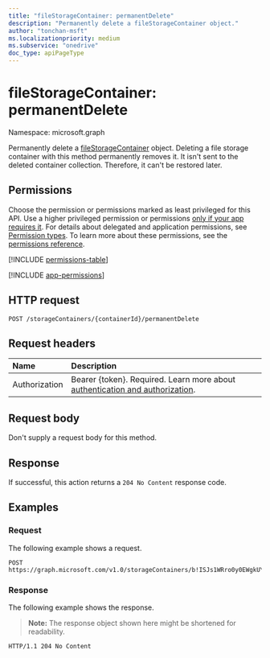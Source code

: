 ```yaml
---
title: "fileStorageContainer: permanentDelete"
description: "Permanently delete a fileStorageContainer object."
author: "tonchan-msft"
ms.localizationpriority: medium
ms.subservice: "onedrive"
doc_type: apiPageType
---
```


# fileStorageContainer: permanentDelete

Namespace: microsoft.graph

Permanently delete a [fileStorageContainer](../resources/filestoragecontainer.md) object. Deleting a file storage container with this method permanently removes it. It isn't sent to the deleted container collection. Therefore, it can't be restored later.

## Permissions

Choose the permission or permissions marked as least privileged for this API. Use a higher privileged permission or permissions [only if your app requires it](/graph/permissions-overview#best-practices-for-using-microsoft-graph-permissions). For details about delegated and application permissions, see [Permission types](/graph/permissions-overview#permission-types). To learn more about these permissions, see the [permissions reference](/graph/permissions-reference).

<!-- {
  "blockType": "permissions",
  "name": "filestoragecontainer-permanentdelete-permissions"
}
-->
[!INCLUDE [permissions-table](../includes/permissions/filestoragecontainer-permanentdelete-permissions.md)]

[!INCLUDE [app-permissions](../includes/sharepoint-embedded-app-permissions.md)]


## HTTP request

<!-- {
  "blockType": "ignored"
}
-->
``` http
POST /storageContainers/{containerId}/permanentDelete
```

## Request headers

|Name|Description|
|:---|:---|
|Authorization|Bearer {token}. Required. Learn more about [authentication and authorization](/graph/auth/auth-concepts).|

## Request body

Don't supply a request body for this method.

## Response

If successful, this action returns a `204 No Content` response code.

## Examples

### Request

The following example shows a request.

<!-- {
  "blockType": "request",
  "name": "filestoragecontainerthis.permanentdelete",
  "sampleKeys": ["b!ISJs1WRro0y0EWgkUYcktDa0mE8zSlFEqFzqRn70Zwp1CEtDEBZgQICPkRbil_5Z"]
}
-->

``` http
POST https://graph.microsoft.com/v1.0/storageContainers/b!ISJs1WRro0y0EWgkUYcktDa0mE8zSlFEqFzqRn70Zwp1CEtDEBZgQICPkRbil_5Z/permanentDelete
```


### Response

The following example shows the response.
>**Note:** The response object shown here might be shortened for readability.
<!-- {
  "blockType": "response",
  "truncated": true
}
-->
``` http
HTTP/1.1 204 No Content
```

